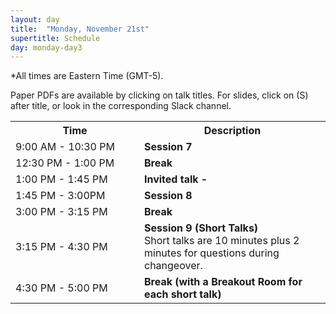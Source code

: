 ```yaml
---
layout: day
title:  "Monday, November 21st"
supertitle: Schedule
day: monday-day3
---
```


*All times are Eastern Time (GMT-5). 

<!-- This day's session talks are available on YouTube
at
[ACS 2021 Day 1](https://www.youtube.com/playlist?list=PL-1wKlUbAzGSlUlf92yCfbYlUV8WWkuFT).
Invited talks are linked directly as shown below.
-->

Paper PDFs are available by clicking on talk titles. For slides, click on
(S) after title, or look in the corresponding Slack channel.


<table>
<tr>
<th width=190px> Time </th>
<th> Description </th>
</tr>

<tr>
  <td id="session7"> <span class="schedtime"> 9:00 AM - 10:30 PM </span></td><td> <b> Session 7 </b>
<!-- ###### Chaired by TBD -->
<!--
  <ol>
   <li> <a href="{{site.baseurl}}/data/ACS-21_paper_6.pdf">An Analysis and
  Comparison of ACT-R and Soar</a> - <a href="{{site.baseurl}}/data/slides/paper06-slides-laird.pdf">(S)</a>, John Laird. <a
  onClick="goToSlackChannel(6)"> (on Slack #paper06-laird)</a></li>
   <li> <a href="{{site.baseurl}}/data/ACS-21_paper_9.pdf">Deep Goal
  Reasoning: An Analysis</a> - <a href="{{site.baseurl}}/data/slides/paper09-slides-yuan.pdf">(S)</a>, Weihang Yuan and Hector Munoz-Avila. <a
  onClick="goToSlackChannel(9)"> (on Slack #paper09-yuan)</a></li>
   <li> <a href="{{site.baseurl}}/data/ACS-21_paper_33.pdf">Scaling Challenges in
    Explanatory Reasoning</a> - <a href="{{site.baseurl}}/data/slides/paper33-slides-langley.pdf">(S)</a>,  Pat Langley and Mohan Sridharan.<a
  onClick="goToSlackChannel(33)"> (on Slack #paper33-langley)</a></li>
  </ol>
-->

  </td>
</tr>
<tr>
  <td> <span class="schedtime"> 12:30 PM - 1:00 PM </span></td>
  <td>  <b> Break</b> </td>
</tr>
<tr>
  <td> <span class="schedtime"> 1:00 PM - 1:45 PM </span></td><td> 
<b>  Invited talk - 
<!--
<a href="{{site.baseurl}}/speakers/gerd_gigerenzer/"> Gerd
Gigerenzer</a>   </b><br>
<a href="https://www.mpib-berlin.mpg.de/staff/gerd-gigerenzer">Director of
the Harding Center for Risk Literacy, University of Potsdam</a><br>
<a href="{{site.baseurl}}/talks/#gigerenzer">Psychological AI: Simplicity and Transparency in Prediction</a> 
- <a href="{{site.baseurl}}/data/slides/invited-Gigerenzer-slides.pdf">(S)</a>
 <a onClick="goToSlackChannel(101)"> (on Slack #invited01-gigerenzer)</a>
 or <a
 href="https://www.youtube.com/watch?v=AYBFA2rUhrE&list=PL-1wKlUbAzGSdwkBuFJhELkCQ6Hz9u60C&index=4">View
 on YouTube</a>
-->


  </td>
</tr>

<tr>
  <td id="session8"> <span class="schedtime"> 1:45 PM - 3:00PM </span></td><td> <b> Session 8 </b>
<!-- ###### Chaired by TBD -->
<!--
  <ol>
   <li> <a href="{{site.baseurl}}/data/ACS-21_paper_14.pdf">Scales and
  Hedges in a Logic with Analogous Semantics</a> - <a href="{{site.baseurl}}/data/slides/paper14-slides-schmidtke.pdf">(S)</a>, H.R.Schmidtke and
  S. Coelho.<a onClick="goToSlackChannel(14)"> (on Slack #paper14-schmidtke)</a></li>
   <li> <a href="{{site.baseurl}}/data/ACS-21_paper_28.pdf">Hierarchical
  Problem Networks for Knowledge-Based Planning</a> - <a href="{{site.baseurl}}/data/slides/paper28-slides-langley-shrobe.pdf">(S)</a>, Pat Langley and Howard Shrobe <a onClick="goToSlackChannel(28)"> (on Slack #paper28-langley)</a></li>
  </ol>
  -->
  
  </td>
</tr>
<tr>
  <td> <span class="schedtime"> 3:00 PM - 3:15 PM </span></td>
  <td>  <b> Break</b> </td>
</tr>
<tr>
  <td id="session9"> <span class="schedtime"> 3:15 PM - 4:30 PM </span></td><td> <b> Session 9 (Short Talks)</b>
    <div class=shortnote>Short talks are 10 minutes plus 2 minutes for
    questions during changeover.</div> 
<!-- ###### Chaired by TBD -->
<!--

  <ol>
  <li> <a href="{{site.baseurl}}/data/ACS-21_paper_20.pdf">Signature
  Entrenchment and Conceptual Changes in Automated Theory Repair</a> - <a href="{{site.baseurl}}/data/slides/paper20-slides-li.pdf">(S)</a>,
   Xue Li, Alan Bundy and Eugene Philalithis<a onClick="goToSlackChannel(20)"> (on Slack #paper20-li)</a></li>
  <li> <a href="{{site.baseurl}}/data/ACS-21_paper_16.pdf">Operationalizing
  Tactical Representations</a> - <a href="{{site.baseurl}}/data/slides/paper16-slides-hinrichs.pdf">(S)</a>,
   Thomas Hinrichs and Kenneth Forbus.  <a onClick="goToSlackChannel(16)"> (on Slack #paper16-hinrichs)</a></li>
  <li> <a href="{{site.baseurl}}/data/ACS-21_paper_21.pdf">From
  Unstructured Text to Causal Knowledge Graphs: A Transformer-Based
  Approach</a> - <a href="{{site.baseurl}}/data/slides/paper21-slides-friedman.pdf">(S)</a>,
   Scott Friedman, Ian Magnususon, Vasanth Sarathy and Sonja Schmer-Galunder.
   <a onClick="goToSlackChannel(21)"> (on Slack #paper21-friedman)</a></li>
  </ol>
  -->
  </td>
</tr>

<tr>
  <td> <span class="schedtime"> 4:30 PM - 5:00 PM </span></td>
  <td>  <b> Break (with a Breakout Room for each short talk) </b> </td>
</tr>


</table>
